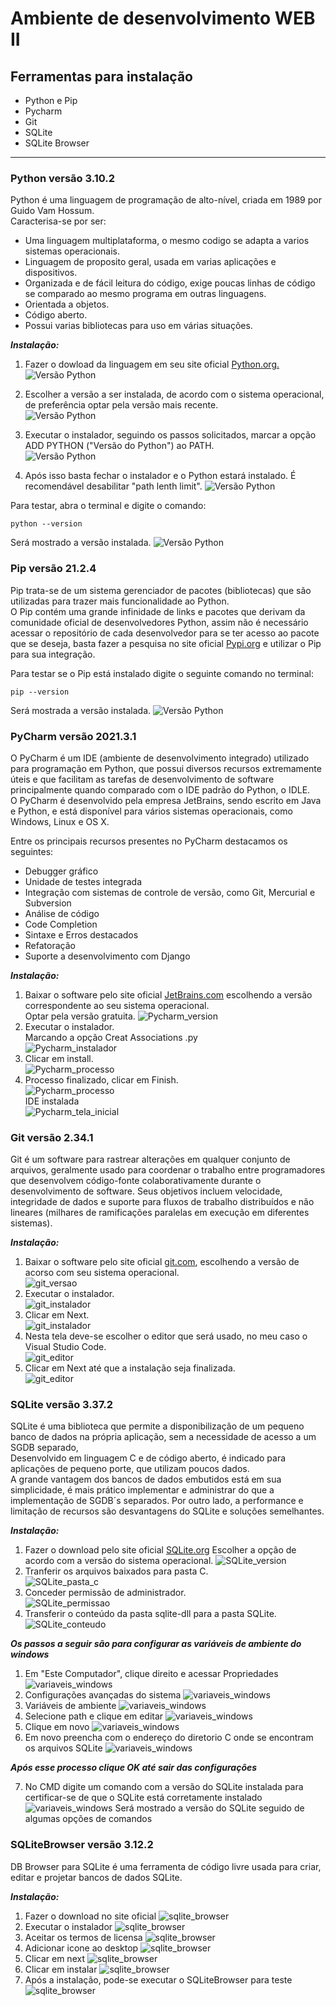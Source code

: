 # Ambiente de desenvolvimento WEB II

## Ferramentas para instalação

- Python e Pip
- Pycharm
- Git
- SQLite
- SQLite Browser

---

### **Python versão 3.10.2**

Python é uma linguagem de programação de alto-nível, criada em 1989 por
Guido Vam Hossum.  
Caracterisa-se por ser:

- Uma linguagem multiplataforma, o mesmo codigo se adapta a varios sistemas operacionais.
- Linguagem de proposito geral, usada em varias aplicações e dispositivos.
- Organizada e de fácil leitura do código, exige poucas linhas de código se comparado ao mesmo programa em outras linguagens.
- Orientada a objetos.
- Código aberto.
- Possui varias bibliotecas para uso em várias situações.

_**Instalação:**_

1. Fazer o dowload da linguagem em seu site oficial [Python.org.](https://www.python.org/)  
![Versão Python](https://github.com/CarlosMartinsIFPR2020/imagens/blob/cf58ca729186c71713b980a088d91346bc043b20/python01.png)

2. Escolher a versão a ser instalada, de acordo com o sistema operacional, de preferência optar pela versão mais recente.  
![Versão Python](https://github.com/CarlosMartinsIFPR2020/imagens/blob/6329a0e135f8a18e91fd7b4b1c63569e3190f8ca/python_versao.png)

3. Executar o instalador, seguindo os passos solicitados, marcar a opção ADD PYTHON ("Versão do Python") ao PATH.  
![Versão Python](https://github.com/CarlosMartinsIFPR2020/imagens/blob/d53f33e274b7d28490c4da692f88f172467daf2c/instalador.png)

4. Após isso basta fechar o instalador e o Python estará instalado. É recomendável desabilitar "path lenth limit".
![Versão Python](https://github.com/CarlosMartinsIFPR2020/imagens/blob/a22b29d008d18e305d90991ad2870c3314e848ed/python_finalizado.png)

Para testar, abra o terminal e digite o comando:  
```
python --version  
```
Será mostrado a versão instalada.
![Versão Python](https://github.com/CarlosMartinsIFPR2020/imagens/blob/ce55767aac69b1287d115d16425ec6ac2366e3e7/python_cmd_vers%C3%A3o.png)

### **Pip versão 21.2.4**

Pip trata-se de um sistema gerenciador de pacotes (bibliotecas) que são utilizadas para trazer mais funcionalidade ao Python.  
O Pip contém uma grande infinidade de links e pacotes que derivam da comunidade oficial de desenvolvedores Python, assim não é necessário
acessar o repositório de cada desenvolvedor para se ter acesso ao pacote que se deseja, basta fazer a pesquisa no site oficial [Pypi.org](https://pypi.org/)
e utilizar o Pip para sua integração.

Para testar se o Pip está instalado digite o seguinte comando no terminal:
```
pip --version  
```
Será mostrada a versão instalada.
![Versão Python](https://github.com/CarlosMartinsIFPR2020/imagens/blob/dfbdb589ef385aa32514b35a0752bedb93e85b88/Pip_version.png)

### **PyCharm versão 2021.3.1**

O PyCharm é um IDE (ambiente de desenvolvimento integrado) utilizado para programação em Python, que possui diversos recursos
extremamente úteis e que facilitam as tarefas de desenvolvimento de software principalmente quando comparado com o
IDE padrão do Python, o IDLE.  
O PyCharm é desenvolvido pela empresa JetBrains, sendo escrito em Java e Python, e está disponível para vários
sistemas operacionais, como Windows, Linux e OS X.  

Entre os principais recursos presentes no PyCharm destacamos os seguintes:

- Debugger gráfico
- Unidade de testes integrada
- Integração com sistemas de controle de versão, como Git, Mercurial e Subversion
- Análise de código
- Code Completion
- Sintaxe e Erros destacados
- Refatoração
- Suporte a desenvolvimento com Django  

_**Instalação:**_

1. Baixar o software pelo site oficial [JetBrains.com](https://www.jetbrains.com/pt-br/pycharm/download/#section=windows) escolhendo a versão
correspondente ao seu sistema operacional.  
Optar pela versão gratuita.
![Pycharm_version](https://github.com/CarlosMartinsIFPR2020/imagens/blob/20349e99bd7a4e74df2bd5570ede6df180116822/pycharm_download_version.png)  
2. Executar o instalador.  
Marcando a opção Creat Associations .py  
![Pycharm_instalador](https://github.com/CarlosMartinsIFPR2020/imagens/blob/381c1b97c07dd53acda5cf519982589cd3814dde/pycharm_instalador_inicio.png)  
3. Clicar em install.  
![Pycharm_processo](https://github.com/CarlosMartinsIFPR2020/imagens/blob/381c1b97c07dd53acda5cf519982589cd3814dde/pycharm_instalador_processo.png)  
4. Processo finalizado, clicar em Finish.  
![Pycharm_processo](https://github.com/CarlosMartinsIFPR2020/imagens/blob/381c1b97c07dd53acda5cf519982589cd3814dde/pycharm_instalador_finalizado.png)  
IDE instalada  
![Pycharm_tela_inicial](https://github.com/CarlosMartinsIFPR2020/imagens/blob/c77335105d4679cc52f23fbc1f50d9af40efeb08/pycharm_tela_inicial.png)  


### **Git versão 2.34.1**  

Git é um software para rastrear alterações em qualquer conjunto de arquivos, geralmente usado para coordenar o trabalho entre programadores
que desenvolvem código-fonte colaborativamente durante o desenvolvimento de software. Seus objetivos incluem velocidade, integridade de dados
e suporte para fluxos de trabalho distribuídos e não lineares (milhares de ramificações paralelas em execução em diferentes sistemas).  

_**Instalação:**_

1. Baixar o software pelo site oficial [git.com](https://git-scm.com/downloads), escolhendo a versão de acorso com seu sistema operacional.  
![git_versao](https://github.com/CarlosMartinsIFPR2020/imagens/blob/c655217bcc51183425bdbb17417efecb03a2b9d0/1-git_versao_download.png)  
2. Executar o instalador.  
![git_instalador](https://github.com/CarlosMartinsIFPR2020/imagens/blob/c655217bcc51183425bdbb17417efecb03a2b9d0/2-git_instalador.png)  
3. Clicar em Next.  
![git_instalador](https://github.com/CarlosMartinsIFPR2020/imagens/blob/c655217bcc51183425bdbb17417efecb03a2b9d0/3-git_instalador.png)  
4. Nesta tela deve-se escolher o editor que será usado, no meu caso o Visual Studio Code.  
![git_editor](https://github.com/CarlosMartinsIFPR2020/imagens/blob/c655217bcc51183425bdbb17417efecb03a2b9d0/4-git_instalador_selecionar_editor.png)  
5. Clicar em Next até que a instalação seja finalizada.  
![git_editor](https://github.com/CarlosMartinsIFPR2020/imagens/blob/3c2360e6f2ce7107b8ae9fdb359b51b2d6b2fb2e/git_finalizado.png)  

### **SQLite versão 3.37.2**  

SQLite é uma biblioteca que permite a disponibilização de um pequeno banco de dados na própria aplicação, sem a necessidade de acesso a um SGDB separado,  
Desenvolvido em linguagem C e de código aberto, é indicado para aplicações de pequeno porte, que utilizam poucos dados.  
A grande vantagem dos bancos de dados embutidos está em sua simplicidade, é mais prático implementar e administrar do que a implementação de SGDB´s separados.
Por outro lado, a performance e limitação de recursos são desvantagens do SQLite e soluções semelhantes.

_**Instalação:**_

1. Fazer o download pelo site oficial [SQLite.org](https://www.sqlite.org/download.html)
Escolher a opção de acordo com a versão do sistema operacional.
![SQLite_version](https://github.com/CarlosMartinsIFPR2020/imagens/blob/12113f8d2ad1a42929d078ff6cf5561fd9c50e2a/1-SQLite_version.png)  
2. Tranferir os arquivos baixados para pasta C.  
![SQLite_pasta_c](https://github.com/CarlosMartinsIFPR2020/imagens/blob/12113f8d2ad1a42929d078ff6cf5561fd9c50e2a/2-SQLite_transferir_pasta_C.png)  
3. Conceder permissão de administrador.  
![SQLite_permissao](https://github.com/CarlosMartinsIFPR2020/imagens/blob/12113f8d2ad1a42929d078ff6cf5561fd9c50e2a/3-SQLite_transferir_pasta_C_administrador.png)  
4. Transferir o conteúdo da pasta sqlite-dll para a pasta SQLite.  
![SQLite_conteudo](https://github.com/CarlosMartinsIFPR2020/imagens/blob/12113f8d2ad1a42929d078ff6cf5561fd9c50e2a/5-SQLite_conte%C3%BAdo.png)  

_**Os passos a seguir são para configurar as variáveis de ambiente do windows**_

1. Em "Este Computador", clique direito e acessar Propriedades
![variaveis_windows](https://github.com/CarlosMartinsIFPR2020/imagens/blob/12113f8d2ad1a42929d078ff6cf5561fd9c50e2a/6-SQLite_propriedades_de_ambiente.png)  
2. Configurações avançadas do sistema
![variaveis_windows](https://github.com/CarlosMartinsIFPR2020/imagens/blob/12113f8d2ad1a42929d078ff6cf5561fd9c50e2a/7-SQLite_propriedades_de_ambiente_configura%C3%A7%C3%B5es.png)  
3. Variáveis de ambiente
![variaveis_windows](https://github.com/CarlosMartinsIFPR2020/imagens/blob/12113f8d2ad1a42929d078ff6cf5561fd9c50e2a/8-SQLite_variaveis_de_ambiente.png)  
4. Selecione path e clique em editar
![variaveis_windows](https://github.com/CarlosMartinsIFPR2020/imagens/blob/1004179ae49e1c871a5d3181470feb3d4ebe1f58/9-SQLite_variaveis_de_ambiente_editar_path.png)  
5. Clique em novo
![variaveis_windows](https://github.com/CarlosMartinsIFPR2020/imagens/blob/12113f8d2ad1a42929d078ff6cf5561fd9c50e2a/10-SQLite_variaveis_de_ambiente_editar_novo.png)  
6. Em novo preencha com o endereço do diretorio C onde se encontram os arquivos SQLite
![variaveis_windows](https://github.com/CarlosMartinsIFPR2020/imagens/blob/1004179ae49e1c871a5d3181470feb3d4ebe1f58/11-SQLite_caminho_pasta_SQLite.png) 

_**Após esse processo clique OK até sair das configurações**_

7. No CMD digite um comando com a versão do SQLite instalada para certificar-se de que o SQLite está corretamente instalado
![variaveis_windows](https://github.com/CarlosMartinsIFPR2020/imagens/blob/1004179ae49e1c871a5d3181470feb3d4ebe1f58/12-SQLite_teste_CMD.png) 
Será mostrado a versão do SQLite seguido de algumas opções de comandos  

### **SQLiteBrowser versão 3.12.2**  

DB Browser para SQLite é uma ferramenta de código livre usada para criar, editar e projetar bancos de dados SQLite.  

_**Instalação:**_

1. Fazer o download no site oficial
![sqlite_browser](https://github.com/CarlosMartinsIFPR2020/imagens/blob/6fb43739ba4794e43c52e14723661f8b020c7150/1-sqlite_brownser_download.png) 
2. Executar o instalador
![sqlite_browser](https://github.com/CarlosMartinsIFPR2020/imagens/blob/6fb43739ba4794e43c52e14723661f8b020c7150/2-sqlite_brownser_instalador.png) 
3. Aceitar os termos de licensa
![sqlite_browser](https://github.com/CarlosMartinsIFPR2020/imagens/blob/6fb43739ba4794e43c52e14723661f8b020c7150/3-sqlite_brownser_instalador.png) 
4. Adicionar icone ao desktop
![sqlite_browser](https://github.com/CarlosMartinsIFPR2020/imagens/blob/6fb43739ba4794e43c52e14723661f8b020c7150/4-sqlite_brownser_instalador.png) 
5. Clicar em next
![sqlite_browser](https://github.com/CarlosMartinsIFPR2020/imagens/blob/6fb43739ba4794e43c52e14723661f8b020c7150/5-sqlite_brownser_instalador.png) 
6. Clicar em instalar
![sqlite_browser](https://github.com/CarlosMartinsIFPR2020/imagens/blob/6fb43739ba4794e43c52e14723661f8b020c7150/6-sqlite_brownser_instalador.png) 
7. Após a instalação, pode-se executar o SQLiteBrowser para teste
![sqlite_browser](https://github.com/CarlosMartinsIFPR2020/imagens/blob/6fb43739ba4794e43c52e14723661f8b020c7150/8-sqlite_brownser_instalador.png) 
























